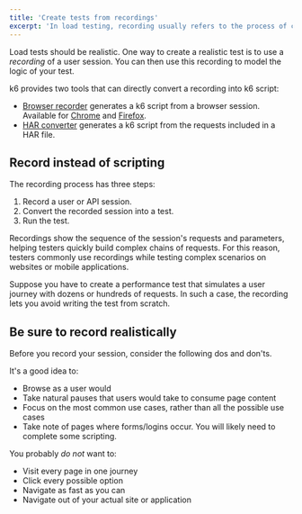```yaml
---
title: 'Create tests from recordings'
excerpt: 'In load testing, recording usually refers to the process of creating a load test from the recording of a user session.'
---
```


Load tests should be realistic.
One way to create a realistic test is to use a _recording_ of a user session.
You can then use this recording to model the logic of your test.

k6 provides two tools that can directly convert a recording into k6 script:

- [Browser recorder](/test-authoring/recording-a-session/browser-recorder) generates a k6 script from a browser session. Available for [Chrome](https://chrome.google.com/webstore/detail/k6-browser-recorder/phjdhndljphphehjpgbmpocddnnmdbda?hl=en) and [Firefox](https://addons.mozilla.org/en-US/firefox/addon/k6-browser-recorder/).
- [HAR converter](/test-authoring/recording-a-session/har-converter) generates a k6 script from the requests included in a HAR file.

## Record instead of scripting

The recording process has three steps:

1. Record a user or API session.
2. Convert the recorded session into a test.
3. Run the test.

Recordings show the sequence of the session's requests and parameters, helping testers quickly build complex chains of requests.
For this reason, testers commonly use recordings while testing complex scenarios on websites or mobile applications.

Suppose you have to create a performance test that simulates a user journey with dozens or hundreds of requests.
In such a case, the recording lets you avoid writing the test from scratch.

## Be sure to record realistically

Before you record your session, consider the following dos and don'ts.

It's a good idea to:
- Browse as a user would
- Take natural pauses that users would take to consume page content
- Focus on the most common use cases, rather than all the possible use cases
- Take note of pages where forms/logins occur. You will likely need to complete some scripting.

You probably _do not_ want to:
- Visit every page in one journey
- Click every possible option
- Navigate as fast as you can
- Navigate out of your actual site or application
